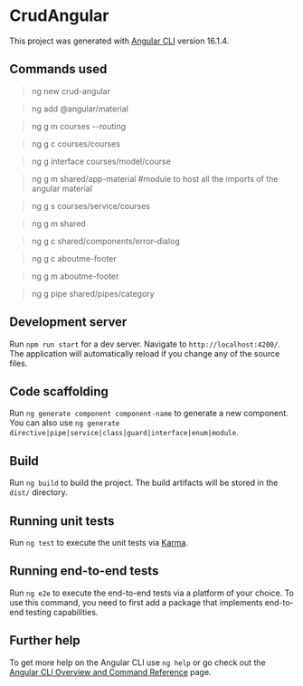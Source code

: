 # CrudAngular

This project was generated with [Angular CLI](https://github.com/angular/angular-cli) version 16.1.4.

## Commands used
> ng new crud-angular 

> ng add @angular/material

> ng g m courses --routing

> ng g c courses/courses

> ng g interface courses/model/course

> ng g m shared/app-material #module to host all the imports of the angular material

> ng g s courses/service/courses

> ng g m shared

> ng g c shared/components/error-dialog

> ng g c aboutme-footer

> ng g m aboutme-footer

> ng g pipe shared/pipes/category

## Development server

Run `npm run start` for a dev server. Navigate to `http://localhost:4200/`. The application will automatically reload if you change any of the source files.

## Code scaffolding

Run `ng generate component component-name` to generate a new component. You can also use `ng generate directive|pipe|service|class|guard|interface|enum|module`.

## Build

Run `ng build` to build the project. The build artifacts will be stored in the `dist/` directory.

## Running unit tests

Run `ng test` to execute the unit tests via [Karma](https://karma-runner.github.io).

## Running end-to-end tests

Run `ng e2e` to execute the end-to-end tests via a platform of your choice. To use this command, you need to first add a package that implements end-to-end testing capabilities.

## Further help

To get more help on the Angular CLI use `ng help` or go check out the [Angular CLI Overview and Command Reference](https://angular.io/cli) page.
